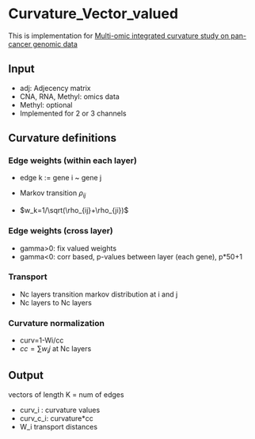 # Curvature_Vector_valued
This is implementation for [Multi-omic integrated curvature study on pan-cancer genomic data](https://link.springer.com/article/10.1007/s00498-023-00360-7)

## Input 
- adj: Adjecency matrix
- CNA, RNA, Methyl: omics data
- Methyl: optional 
- Implemented for 2 or 3 channels

## Curvature definitions
### Edge weights (within each layer)
- edge k := gene i ~ gene j

- Markov transition $\rho_{ij}$

- $w_k=1/\sqrt(\rho_{ij}+\rho_{ji})$
### Edge weights (cross layer)

- gamma>0: fix valued weights
- gamma<0: corr based, p-values between layer (each gene), p*50+1

### Transport 

- Nc layers transition markov distribution at i and j
- Nc layers to Nc layers

### Curvature normalization

- curv=1-Wi/cc
- $cc=\sum w_ij$ at Nc layers


## Output
vectors of length K = num of edges

- curv_i : curvature values
- curv_c_i: curvature*cc
- W_i transport distances

